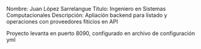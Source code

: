 Nombre: Juan López Sarrelangue
Titulo: Ingeniero en Sistemas Computacionales
Descripción: Apliación backend para listado y operaciones con proveedores fiticios en API

Proyecto levanta en puerto 8090, configurado en archivo de configuración yml